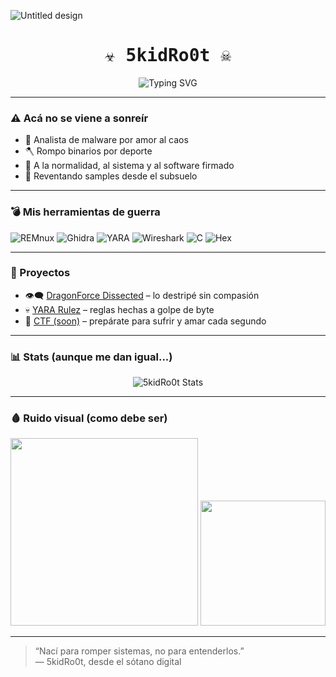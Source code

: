 ![Untitled design](https://github.com/user-attachments/assets/abc3fe7f-bce1-4ac8-b9b9-e20518fd06eb)


<h1 align="center" style="font-family: monospace;">
  ☣️ 5kidRo0t ☠️  
</h1>

<p align="center">
  <img src="https://readme-typing-svg.herokuapp.com?font=Fira+Code&size=24&duration=2000&pause=1000&color=F70000&center=true&vCenter=true&width=500&lines=Malware+es+una+droga+muy+bestia...;es+como+arte+digital+de+la+oscuridad.;La+red+arde+y+yo+con+ella.;Puse+Adicted+con+1+d+¿algun+problema?" alt="Typing SVG" />
</p>

---

### ⚠️ Acá no se viene a sonreír

- 🧠 Analista de malware por amor al caos  
- 🪓 Rompo binarios por deporte  
- 🖕 A la normalidad, al sistema y al software firmado  
- 💾 Reventando samples desde el subsuelo

---

### 💣 Mis herramientas de guerra

![REMnux](https://img.shields.io/badge/REMnux-2D2D2D?style=flat&logo=gnu-bash&logoColor=white)
![Ghidra](https://img.shields.io/badge/Ghidra-red?style=flat&logo=ghidra)
![YARA](https://img.shields.io/badge/YARA-darkred?style=flat&logo=data)
![Wireshark](https://img.shields.io/badge/Sniffing-grey?style=flat&logo=wireshark)
![C](https://img.shields.io/badge/C%2FC%2B%2B-004482?style=flat&logo=c)
![Hex](https://img.shields.io/badge/Hex%20Editor-black?style=flat)

---

### 🚷 Proyectos

- 👁️‍🗨️ [DragonForce Dissected](https://github.com/5kidro0t/DragonForce-analysis) – lo destripé sin compasión  
- 💀 [YARA Rulez](https://github.com/5kidro0t/YARA-rules) – reglas hechas a golpe de byte  
- 🧠 [CTF (soon)](https://github.com/5kidro0t/punk-ctf) – prepárate para sufrir y amar cada segundo  

---

### 📊 Stats (aunque me dan igual...)

<p align="center">
  <img src="https://github-readme-stats.vercel.app/api?username=5kidro0t&show_icons=true&theme=tokyonight&hide_border=true" alt="5kidRo0t Stats" />
</p>

---

### 🩸 Ruido visual (como debe ser)

<p align="center">
  <img src="https://media.giphy.com/media/iicDrNGWxHmDrIni6j/giphy.gif" width="300" />
  <img src="https://media.giphy.com/media/6nuiJjOOQBBn2/giphy.gif" width="200" />
</p>

---

> “Nací para romper sistemas, no para entenderlos.”  
> — 5kidRo0t, desde el sótano digital
